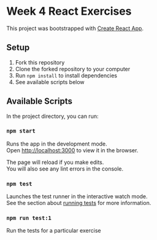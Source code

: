# Week 4 React Exercises

This project was bootstrapped with [Create React App](https://github.com/facebook/create-react-app).

## Setup

1. Fork this repository
2. Clone the forked repository to your computer
3. Run `npm install` to install dependencies
4. See available scripts below

## Available Scripts

In the project directory, you can run:

### `npm start`

Runs the app in the development mode.<br>
Open [http://localhost:3000](http://localhost:3000) to view it in the browser.

The page will reload if you make edits.<br>
You will also see any lint errors in the console.

### `npm test`

Launches the test runner in the interactive watch mode.<br>
See the section about [running tests](https://facebook.github.io/create-react-app/docs/running-tests) for more information.

### `npm run test:1`

Run the tests for a particular exercise
